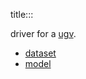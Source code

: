 title:::

driver for a [ugv](https://github.com/kamangir/bluer-ugv/blob/main/bluer_ugv/docs/bluer_swallow).

- [dataset](./dataset)
- [model](./model)